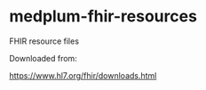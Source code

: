 # medplum-fhir-resources

FHIR resource files

Downloaded from:

https://www.hl7.org/fhir/downloads.html
